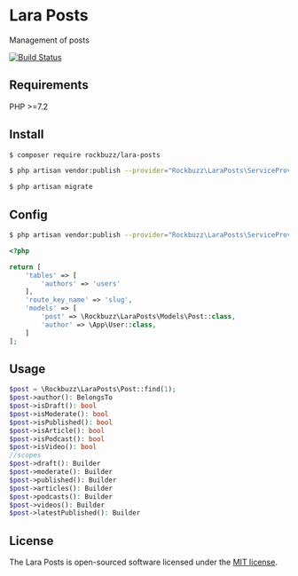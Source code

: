 # Lara Posts

Management of posts

[![Build Status](https://travis-ci.org/rockbuzz/lara-posts.svg?branch=master)](https://travis-ci.org/rockbuzz/lara-posts)

## Requirements

PHP >=7.2

## Install

```bash
$ composer require rockbuzz/lara-posts
```

```bash
$ php artisan vendor:publish --provider="Rockbuzz\LaraPosts\ServiceProvider" --tag="migrations"
```

```bash
$ php artisan migrate
```

## Config

```bash
$ php artisan vendor:publish --provider="Rockbuzz\LaraPosts\ServiceProvider" --tag="config"
```

```php
<?php

return [
    'tables' => [
        'authors' => 'users'
    ],
    'route_key_name' => 'slug',
    'models' => [
        'post' => \Rockbuzz\LaraPosts\Models\Post::class,
        'author' => \App\User::class,
    ]
];
```

## Usage

```php
$post = \Rockbuzz\LaraPosts\Post::find(1);
$post->author(): BelongsTo
$post->isDraft(): bool
$post->isModerate(): bool
$post->isPublished(): bool
$post->isArticle(): bool
$post->isPodcast(): bool
$post->isVideo(): bool
//scopes
$post->draft(): Builder
$post->moderate(): Builder
$post->published(): Builder
$post->articles(): Builder
$post->podcasts(): Builder
$post->videos(): Builder
$post->latestPublished(): Builder
```

## License

The Lara Posts is open-sourced software licensed under the [MIT license](https://opensource.org/licenses/MIT).